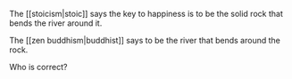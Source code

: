 The [[stoicism|stoic]] says the key to happiness is to be the solid rock that bends the river around it.

The [[zen buddhism|buddhist]] says to be the river that bends around the rock.

Who is correct?
